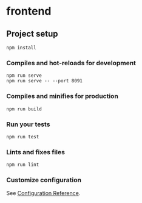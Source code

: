 # frontend

## Project setup
```
npm install
```

### Compiles and hot-reloads for development
```
npm run serve
npm run serve -- --port 8091
```

### Compiles and minifies for production
```
npm run build
```

### Run your tests
```
npm run test
```

### Lints and fixes files
```
npm run lint
```

### Customize configuration
See [Configuration Reference](https://cli.vuejs.org/config/).
